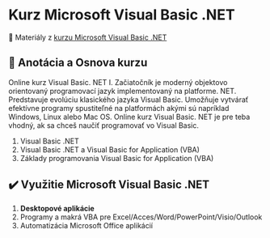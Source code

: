 # Kurz Microsoft Visual Basic .NET
:briefcase: Materiály z [kurzu Microsoft Visual Basic .NET](https://www.vita.sk/online-kurz-visual-basic-net-i-zaciatocnik/)

## 📑 Anotácia a Osnova kurzu 
Online kurz Visual Basic. NET I. Začiatočník je moderný objektovo orientovaný programovací jazyk implementovaný na platforme. NET. Predstavuje evolúciu klasického jazyka Visual Basic. Umožňuje vytvárať efektívne programy spustiteľné na platformách akými sú napríklad Windows, Linux alebo Mac OS. Online kurz Visual Basic. NET  je pre teba vhodný, ak sa chceš naučiť programovať vo Visual Basic.

1. Visual Basic .NET
2. Visual Basic .NET a Visual Basic for Application (VBA)
3. Základy programovania Visual Basic for Application (VBA)

## :heavy_check_mark: Využitie Microsoft Visual Basic .NET
1. **Desktopové aplikácie**
2. Programy a makrá VBA pre Excel/Acces/Word/PowerPoint/Visio/Outlook
3. Automatizácia Microsoft Office aplikácií
